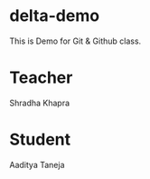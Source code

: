 # delta-demo

This is Demo for Git &amp; Github class.

# Teacher

Shradha Khapra

# Student

Aaditya Taneja
